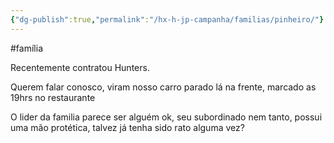 ```yaml
---
{"dg-publish":true,"permalink":"/hx-h-jp-campanha/familias/pinheiro/"}
---
```


#família

Recentemente contratou Hunters.  

Querem falar conosco, viram nosso carro parado lá na frente, marcado as 19hrs no restaurante

O lider da familia parece ser alguém ok, seu subordinado nem tanto, possui uma mão protética, talvez já tenha sido rato alguma vez? 
